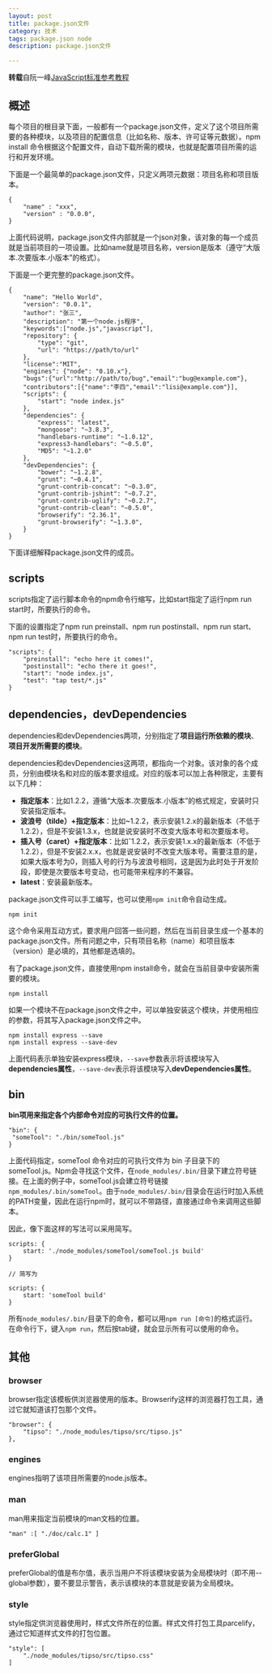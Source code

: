 ```yaml
---
layout: post
title: package.json文件
category: 技术
tags: package.json node
description: package.json文件

---
```

**转载**自阮一峰[JavaScript标准参考教程](http://javascript.ruanyifeng.com/nodejs/packagejson.html)

## 概述

每个项目的根目录下面，一般都有一个package.json文件，定义了这个项目所需要的各种模块，以及项目的配置信息（比如名称、版本、许可证等元数据）。npm install 命令根据这个配置文件，自动下载所需的模块，也就是配置项目所需的运行和开发环境。

下面是一个最简单的package.json文件，只定义两项元数据：项目名称和项目版本。



	{
  		"name" : "xxx",
  		"version" : "0.0.0",
	}


上面代码说明，package.json文件内部就是一个json对象，该对象的每一个成员就是当前项目的一项设置。比如name就是项目名称，version是版本（遵守“大版本.次要版本.小版本”的格式）。

下面是一个更完整的package.json文件。



	{
		"name": "Hello World",
		"version": "0.0.1",
		"author": "张三",
		"description": "第一个node.js程序",
		"keywords":["node.js","javascript"],
		"repository": {
			"type": "git",
			"url": "https://path/to/url"
		},
		"license":"MIT",
		"engines": {"node": "0.10.x"},
		"bugs":{"url":"http://path/to/bug","email":"bug@example.com"},
		"contributors":[{"name":"李四","email":"lisi@example.com"}],
		"scripts": {
			"start": "node index.js"
		},
		"dependencies": {
			"express": "latest",
			"mongoose": "~3.8.3",
			"handlebars-runtime": "~1.0.12",
			"express3-handlebars": "~0.5.0",
			"MD5": "~1.2.0"
		},
		"devDependencies": {
			"bower": "~1.2.8",
			"grunt": "~0.4.1",
			"grunt-contrib-concat": "~0.3.0",
			"grunt-contrib-jshint": "~0.7.2",
			"grunt-contrib-uglify": "~0.2.7",
			"grunt-contrib-clean": "~0.5.0",
			"browserify": "2.36.1",
			"grunt-browserify": "~1.3.0",
		}
	}



下面详细解释package.json文件的成员。

## scripts

scripts指定了运行脚本命令的npm命令行缩写，比如start指定了运行npm run start时，所要执行的命令。

下面的设置指定了npm run preinstall、npm run postinstall、npm run start、npm run test时，所要执行的命令。



	"scripts": {
    	"preinstall": "echo here it comes!",
    	"postinstall": "echo there it goes!",
    	"start": "node index.js",
    	"test": "tap test/*.js"
	}



## dependencies，devDependencies

dependencies和devDependencies两项，分别指定了**项目运行所依赖的模块**、**项目开发所需要的模块**。

dependencies和devDependencies这两项，都指向一个对象。该对象的各个成员，分别由模块名和对应的版本要求组成。对应的版本可以加上各种限定，主要有以下几种：

- **指定版本**：比如1.2.2，遵循“大版本.次要版本.小版本”的格式规定，安装时只安装指定版本。
- **波浪号（tilde）+指定版本**：比如~1.2.2，表示安装1.2.x的最新版本（不低于1.2.2），但是不安装1.3.x，也就是说安装时不改变大版本号和次要版本号。
- **插入号（caret）+指定版本**：比如&#710;1.2.2，表示安装1.x.x的最新版本（不低于1.2.2），但是不安装2.x.x，也就是说安装时不改变大版本号。需要注意的是，如果大版本号为0，则插入号的行为与波浪号相同，这是因为此时处于开发阶段，即使是次要版本号变动，也可能带来程序的不兼容。
- **latest**：安装最新版本。

package.json文件可以手工编写，也可以使用`npm init`命令自动生成。



	npm init



这个命令采用互动方式，要求用户回答一些问题，然后在当前目录生成一个基本的package.json文件。所有问题之中，只有项目名称（name）和项目版本（version）是必填的，其他都是选填的。

有了package.json文件，直接使用npm install命令，就会在当前目录中安装所需要的模块。



	npm install



如果一个模块不在package.json文件之中，可以单独安装这个模块，并使用相应的参数，将其写入package.json文件之中。



	npm install express --save
	npm install express --save-dev



上面代码表示单独安装express模块，`--save`参数表示将该模块写入**dependencies属性**，`--save-dev`表示将该模块写入**devDependencies属性**。

## bin

**bin项用来指定各个内部命令对应的可执行文件的位置。**



	"bin": {
 	 "someTool": "./bin/someTool.js"
	}


上面代码指定，someTool 命令对应的可执行文件为 bin 子目录下的 someTool.js。Npm会寻找这个文件，在`node_modules/.bin/`目录下建立符号链接。在上面的例子中，someTool.js会建立符号链接`npm_modules/.bin/someTool`。由于`node_modules/.bin/`目录会在运行时加入系统的PATH变量，因此在运行npm时，就可以不带路径，直接通过命令来调用这些脚本。

因此，像下面这样的写法可以采用简写。


	scripts: {  
  		start: './node_modules/someTool/someTool.js build'
	}

	// 简写为

	scripts: {  
	  	start: 'someTool build'
	}


所有`node_modules/.bin/`目录下的命令，都可以用`npm run [命令]`的格式运行。在命令行下，键入`npm run`，然后按tab键，就会显示所有可以使用的命令。

## 其他

### browser

browser指定该模板供浏览器使用的版本。Browserify这样的浏览器打包工具，通过它就知道该打包那个文件。


	"browser": {
  		"tipso": "./node_modules/tipso/src/tipso.js"
	},


### engines

engines指明了该项目所需要的node.js版本。

### man 

man用来指定当前模块的man文档的位置。


	"man" :[ "./doc/calc.1" ]


### preferGlobal

preferGlobal的值是布尔值，表示当用户不将该模块安装为全局模块时（即不用--global参数），要不要显示警告，表示该模块的本意就是安装为全局模块。

### style

style指定供浏览器使用时，样式文件所在的位置。样式文件打包工具parcelify，通过它知道样式文件的打包位置。


	"style": [
  		"./node_modules/tipso/src/tipso.css"
	]
